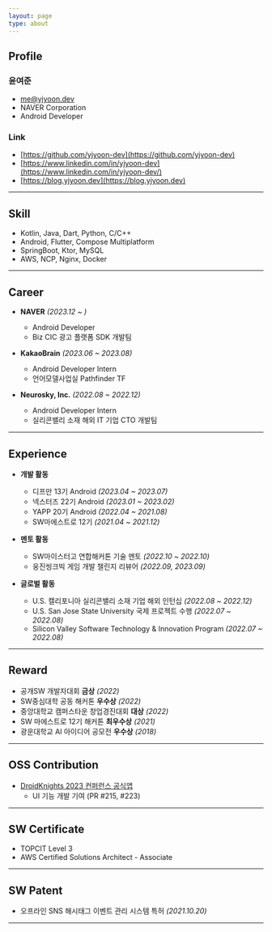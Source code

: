 ```yaml
---
layout: page
type: about
---
```


## Profile

### 윤여준
- me@yjyoon.dev
- NAVER Corporation
- Android Developer

### Link
- [https://github.com/yjyoon-dev](https://github.com/yjyoon-dev)
- [https://www.linkedin.com/in/yjyoon-dev](https://www.linkedin.com/in/yjyoon-dev/)
- [https://blog.yjyoon.dev](https://blog.yjyoon.dev)

---

## Skill

- Kotlin, Java, Dart, Python, C/C++
- Android, Flutter, Compose Multiplatform
- SpringBoot, Ktor, MySQL
- AWS, NCP, Nginx, Docker

---

## Career

- **NAVER** *(2023.12 ~ )*
  - Android Developer
  - Biz CIC 광고 플랫폼 SDK 개발팀

- **KakaoBrain** *(2023.06 ~ 2023.08)*
  - Android Developer Intern
  - 언어모델사업실 Pathfinder TF

- **Neurosky, Inc.** *(2022.08 ~ 2022.12)*
  - Android Developer Intern
  - 실리콘밸리 소재 해외 IT 기업 CTO 개발팀
  
---

## Experience

- **개발 활동**
  - 디프만 13기 Android *(2023.04 ~ 2023.07)*
  - 넥스터즈 22기 Android *(2023.01 ~ 2023.02)*
  - YAPP 20기 Android *(2022.04 ~ 2021.08)*
  - SW마에스트로 12기 *(2021.04 ~ 2021.12)*

- **멘토 활동**
   - SW마이스터고 연합해커톤 기술 멘토 *(2022.10 ~ 2022.10)*
   - 웅진씽크빅 게임 개발 챌린지 리뷰어 *(2022.09, 2023.09)*

- **글로벌 활동**
   - U.S. 캘리포니아 실리콘밸리 소재 기업 해외 인턴십 *(2022.08 ~ 2022.12)*
   - U.S. San Jose State University 국제 프로젝트 수행 *(2022.07 ~ 2022.08)*
   - Silicon Valley Software Technology & Innovation Program *(2022.07 ~ 2022.08)*

---

## Reward

- 공개SW 개발자대회 **금상** *(2022)*
- SW중심대학 공동 해커톤 **우수상** *(2022)*
- 중앙대학교 캠퍼스타운 창업경진대회 **대상** *(2022)*
- SW 마에스트로 12기 해커톤 **최우수상** *(2021)*
- 광운대학교 AI 아이디어 공모전 **우수상** *(2018)*

---

## OSS Contribution

- [DroidKnights 2023 컨퍼런스 공식앱](https://github.com/droidknights/DroidKnights2023_App)
  - UI 기능 개발 기여 (PR #215, #223)

---

## SW Certificate

- TOPCIT Level 3
- AWS Certified Solutions Architect - Associate

---

## SW Patent

- 오프라인 SNS 해시태그 이벤트 관리 시스템 특허 *(2021.10.20)*

---
